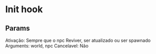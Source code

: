 # Init hook

## Params
 Ativação: Sempre que o npc Reviver, ser atualizado ou ser spawnado
 Arguments: world, npc
 Cancelavel: Não
 
 
